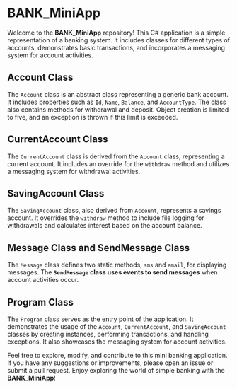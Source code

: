 # BANK_MiniApp

Welcome to the **BANK_MiniApp** repository! This C# application is a simple representation of a banking system. It includes classes for different types of accounts, 
demonstrates basic transactions, and incorporates a messaging system for account activities.

## Account Class

The `Account` class is an abstract class representing a generic bank account. It includes properties such as `Id`, `Name`, `Balance`, and `AccountType`. 
The class also contains methods for withdrawal and deposit. Object creation is limited to five, and an exception is thrown if this limit is exceeded.

## CurrentAccount Class

The `CurrentAccount` class is derived from the `Account` class, representing a current account. It includes an override for the `withdraw` method and 
utilizes a messaging system for withdrawal activities.

## SavingAccount Class

The `SavingAccount` class, also derived from `Account`, represents a savings account. It overrides the `withdraw` method to include file logging for withdrawals and 
calculates interest based on the account balance.

## Message Class and SendMessage Class

The `Message` class defines two static methods, `sms` and `email`, for displaying messages. The **`SendMessage` class uses events to send messages** 
when account activities occur.

## Program Class

The `Program` class serves as the entry point of the application. It demonstrates the usage of the `Account`, `CurrentAccount`, and `SavingAccount` classes by creating instances, performing transactions, and handling exceptions. It also showcases the messaging system for account activities.

Feel free to explore, modify, and contribute to this mini banking application. If you have any suggestions or improvements, please open an issue or submit a pull request. Enjoy exploring the world of simple banking with the **BANK_MiniApp**!
